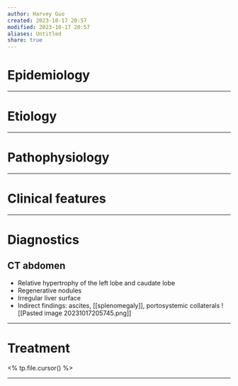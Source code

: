 ```yaml
---
author: Harvey Guo
created: 2023-10-17 20:57
modified: 2023-10-17 20:57
aliases: Untitled
share: true
---
```

# Epidemiology


---
# Etiology


---
# Pathophysiology


---
# Clinical features


---
# Diagnostics
## CT abdomen
- Relative hypertrophy of the left lobe and caudate lobe
- Regenerative nodules
- Irregular liver surface 
- Indirect findings: ascites, [[splenomegaly]], portosystemic collaterals
![[Pasted image 20231017205745.png]]

---
# Treatment
<% tp.file.cursor() %>

---
